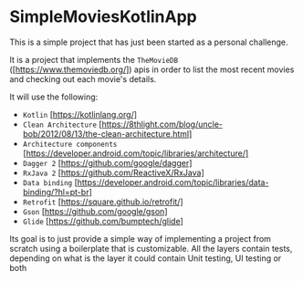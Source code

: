 # SimpleMoviesKotlinApp

This is a simple project that has just been started as a personal challenge.

It is a project that implements the ``TheMovieDB`` ([https://www.themoviedb.org/]) apis in order to list the most recent movies and checking out each movie's details.

It will use the following:

* `` Kotlin `` [https://kotlinlang.org/]
* `` Clean Architecture `` [https://8thlight.com/blog/uncle-bob/2012/08/13/the-clean-architecture.html]
* `` Architecture components `` [https://developer.android.com/topic/libraries/architecture/]
* `` Dagger 2 `` [https://github.com/google/dagger]
* `` RxJava 2 `` [https://github.com/ReactiveX/RxJava]
* `` Data binding `` [https://developer.android.com/topic/libraries/data-binding/?hl=pt-br]
* `` Retrofit `` [https://square.github.io/retrofit/]
* `` Gson `` [https://github.com/google/gson]
* `` Glide `` [https://github.com/bumptech/glide]

Its goal is to just provide a simple way of implementing a project from scratch using a boilerplate that is customizable. 
All the layers contain tests, depending on what is the layer it could contain Unit testing, UI testing or both
